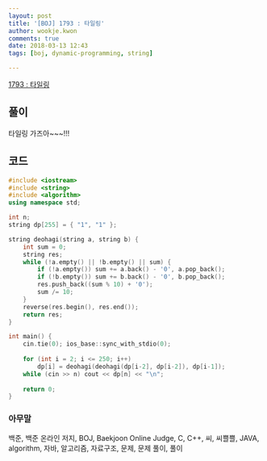 ```yaml
---
layout: post
title: '[BOJ] 1793 : 타일링'
author: wookje.kwon
comments: true
date: 2018-03-13 12:43
tags: [boj, dynamic-programming, string]

---
```


[1793 : 타일링](https://www.acmicpc.net/problem/1793)

## 풀이

타일링 가즈아~~~!!!

## 코드

```cpp
#include <iostream>
#include <string>
#include <algorithm>
using namespace std;

int n;
string dp[255] = { "1", "1" };

string deohagi(string a, string b) {
	int sum = 0;
	string res;
	while (!a.empty() || !b.empty() || sum) {
		if (!a.empty()) sum += a.back() - '0', a.pop_back();
		if (!b.empty()) sum += b.back() - '0', b.pop_back();
		res.push_back((sum % 10) + '0');
		sum /= 10;
	}
	reverse(res.begin(), res.end());
	return res;
}

int main() {
    cin.tie(0); ios_base::sync_with_stdio(0);
    
	for (int i = 2; i <= 250; i++)
		dp[i] = deohagi(deohagi(dp[i-2], dp[i-2]), dp[i-1]);
	while (cin >> n) cout << dp[n] << "\n";
    
	return 0;
}
```

### 아무말  
백준, 백준 온라인 저지, BOJ, Baekjoon Online Judge, C, C++, 씨, 씨쁠쁠, JAVA, algorithm, 자바, 알고리즘, 자료구조, 문제, 문제 풀이, 풀이
